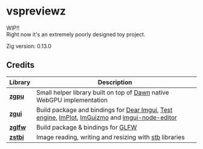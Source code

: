 # vspreviewz
WIP!!\
Right now it's an extremely poorly designed toy project.

Zig version: 0.13.0


## Credits
| Library                       | Description                                                                                                                |
|-------------------------------|----------------------------------------------------------------------------------------------------------------------------|
| **[zgpu](https://github.com/zig-gamedev/zig-gamedev/tree/main/libs/zgpu)** | Small helper library built on top of [Dawn](https://github.com/zig-gamedev/dawn) native WebGPU implementation  |
| **[zgui](https://github.com/zig-gamedev/zig-gamedev/tree/main/libs/zgui)**         | Build package and bindings for [Dear Imgui](https://github.com/ocornut/imgui), [Test engine](https://github.com/ocornut/imgui_test_engine), [ImPlot](https://github.com/epezent/implot), [ImGuizmo](https://github.com/CedricGuillemet/ImGuizmo) and [imgui-node-editor](https://github.com/thedmd/imgui-node-editor)   
| **[zglfw](https://github.com/zig-gamedev/zig-gamedev/tree/main/libs/zglfw)**       | Build package & bindings for [GLFW](https://github.com/glfw/glfw)                                                                          | 
| **[zstbi](https://github.com/zig-gamedev/zig-gamedev/tree/main/libs/zstbi)**       | Image reading, writing and resizing with [stb](https://github.com/nothings/stb) libraries                |